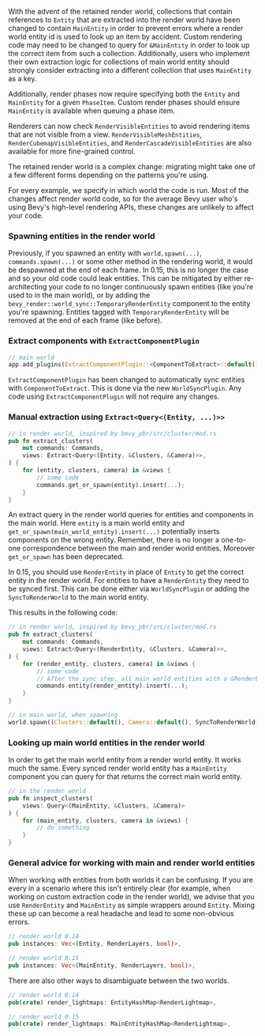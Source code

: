 <!-- Retained Rendering -->
<!-- https://github.com/bevyengine/bevy/pull/14449 Original PR -->
<!-- https://github.com/bevyengine/bevy/pull/15320 Adopted PR -->
<!-- https://github.com/bevyengine/bevy/pull/15582 Synchronized Removed Components -->
<!-- https://github.com/bevyengine/bevy/pull/15756 Type Safe Retained Render World -->
With the advent of the retained render world, collections that contain references to `Entity` that are extracted into the render world have been changed to contain `MainEntity` in order to prevent errors where a render world entity id is used to look up an item by accident. Custom rendering code may need to be changed to query for `&MainEntity` in order to look up the correct item from such a collection. Additionally, users who implement their own extraction logic for collections of main world entity should strongly consider extracting into a different collection that uses `MainEntity` as a key.

Additionally, render phases now require specifying both the `Entity` and `MainEntity` for a given `PhaseItem`. Custom render phases should ensure `MainEntity` is available when queuing a phase item.

Renderers can now check `RenderVisibleEntities` to avoid rendering items that are not visible from a view. `RenderVisibleMeshEntities`, `RenderCubemapVisibleEntities`, and `RenderCascadeVisibleEntities` are also available for more fine-grained control.

The retained render world is a complex change: migrating might take one of a few different forms depending on the patterns you're using.

For every example, we specify in which world the code is run. Most of the changes affect render world code, so for the average Bevy user who's using Bevy's high-level rendering APIs, these changes are unlikely to affect your code.

### Spawning entities in the render world

Previously, if you spawned an entity with `world.spawn(...)`, `commands.spawn(...)` or some other method in the rendering world, it would be despawned at the end of each frame. In 0.15, this is no longer the case and so your old code could leak entities. This can be mitigated by either re-architecting your code to no longer continuously spawn entities (like you're used to in the main world), or by adding the `bevy_render::world_sync::TemporaryRenderEntity` component to the entity you're spawning. Entities tagged with `TemporaryRenderEntity` will be removed at the end of each frame (like before).

### Extract components with `ExtractComponentPlugin`

```rust
// main world
app.add_plugins(ExtractComponentPlugin::<ComponentToExtract>::default());
```

`ExtractComponentPlugin` has been changed to automatically sync entities with `ComponentToExtract`. This is done via the new `WorldSyncPlugin`. Any code using `ExtractComponentPlugin` will not require any changes.

### Manual extraction using `Extract<Query<(Entity, ...)>>`

```rust
// in render world, inspired by bevy_pbr/src/cluster/mod.rs
pub fn extract_clusters(
    mut commands: Commands,
    views: Extract<Query<(Entity, &Clusters, &Camera)>>,
) {
    for (entity, clusters, camera) in &views {
        // some code
        commands.get_or_spawn(entity).insert(...);
    }
}
```

An extract query in the render world queries for entities and components in the main world. Here `entity` is a main world entity and `get_or_spawn(main_world_entity).insert(...)` potentially inserts components on the wrong entity. Remember, there is no longer a one-to-one correspondence between the main and render world entities. Moreover `get_or_spawn` has been deprecated.

In 0.15, you should use `RenderEntity` in place of `Entity` to get the correct entity in the render world. For entities to have a `RenderEntity` they need to be synced first. This can be done either via `WorldSyncPlugin` or adding the `SyncToRenderWorld` to the main world entity.

This results in the following code:

```rust
// in render world, inspired by bevy_pbr/src/cluster/mod.rs
pub fn extract_clusters(
    mut commands: Commands,
    views: Extract<Query<(RenderEntity, &Clusters, &Camera)>>,
) {
    for (render_entity, clusters, camera) in &views {
        // some code
        // After the sync step, all main world entities with a &RenderEntity have a corresponding (empty) render world entity. This should never panic.
        commands.entity(render_entity).insert(...);
    }
}

// in main world, when spawning
world.spawn((Clusters::default(), Camera::default(), SyncToRenderWorld))
```

### Looking up main world entities in the render world

In order to get the main world entity from a render world entity. It works much the same. Every synced render world entity has a `MainEntity` component you can query for that returns the correct main world entity.

```rust
// in the render world
pub fn inspect_clusters(
    views: Query<(MainEntity, &Clusters, &Camera)>
) {
    for (main_entity, clusters, camera in &views) {
        // do something
    }
}
```

### General advice for working with main and render world entities

When working with entities from both worlds it can be confusing. If you are every in a scenario where this isn't entirely clear (for example, when working on custom extraction code in the render world), we advise that you use `RenderEntity` and `MainEntity` as simple wrappers around `Entity`. Mixing these up can become a real headache and lead to some non-obvious errors.

```rust
// render world 0.14
pub instances: Vec<(Entity, RenderLayers, bool)>,

// render world 0.15
pub instances: Vec<(MainEntity, RenderLayers, bool)>,
```

There are also other ways to disambiguate between the two worlds.

```rust
// render world 0.14
pub(crate) render_lightmaps: EntityHashMap<RenderLightmap>,

// render world 0.15
pub(crate) render_lightmaps: MainEntityHashMap<RenderLightmap>,
```
